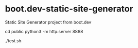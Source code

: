 # boot.dev-static-site-generator
Static Site Generator project from boot.dev

cd public
python3 -m http.server 8888

./test.sh